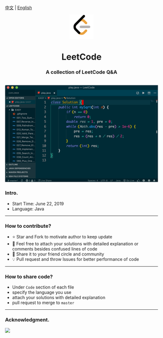 [中文](README_CN.md) | [English](README_EN.md)

<div align="center">
  <a href="">
    <img src="logo.png"  width="80px" height="80px">
  </a>
  <h1 align="center">
    LeetCode
  </h1>
  <h3 align="center">
    A collection of LeetCode Q&A
  </h3>

  <a href="https://github.com/Mint-io/LeetCode/blob/master/LICENSE">
    <img src="https://img.shields.io/github/license/Mint-io/LeetCode.svg?style=flat-square" alt="">
  </a>

</div>

<div align="center" width="400px" height="400px">
  <img src="ss.png">

</div>

### Intro.

- Start Time: June 22, 2019
- Language: Java

---

### How to contribute?

- :star: Star and Fork to motivate author to keep update
- :hammer: Feel free to attach your solutions with detailed explanation or comments besides confused lines of code
- :tada: Share it to your friend circle and community
- :bulb: Pull request and throw Issues for better performance of code

---

### How to share code?

- Under `Code` section of each file
- specify the language you use
- attach your solutions with detailed explanation
- pull request to merge to `master`

---

### Acknowledgment.

<a href="https://github.com/Mint-io">
    <img src="https://avatars1.githubusercontent.com/u/52114394?s=400&v=4" width="30px">
</a> 
